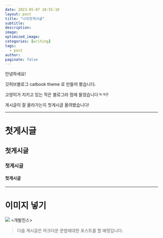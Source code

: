 ```yaml
---
date: 2023-05-07 10:55:10
layout: post
title: "나의첫게시글"
subtitle:
description:
image:
optimized_image:
categories: [writing]
tags:
  - post
author:
paginate: false
---
```


안녕하세요!

깃허브블로그 catbook theme 로 만들어 봤습니다.

고양이가 지키고 있는 작은 블로그라 맘에 들었습니다ㅋㅋ!!

게시글이 잘 올라가는지 첫게시글 올려봤습니다!

---
# 첫게시글 
## 첫게시글
### 첫게시글
#### 첫게시글
---
# 이미지 넣기 
![](https://velog.velcdn.com/images/heelieben/post/3fc7f9ea-228e-4f3f-8335-903f6cde8ca9/image.png)
<개발진스>


> 다음 게시글은 마크다운 문법에대한 포스트를 할 예정입니다.